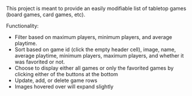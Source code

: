 This project is meant to provide an easily modifiable list of tabletop games (board games, card games, etc).

Functionality:
- Filter based on maximum players, minimum players, and average playtime.
- Sort based on game id (click the empty header cell), image, name, average playtime, minimum players, maximum players, and whether it was favorited or not.
- Choose to display either all games or only the favorited games by clicking either of the buttons at the bottom
- Update, add, or delete game rows
- Images hovered over will expand slightly